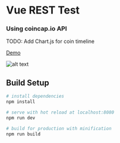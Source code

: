 # Vue REST Test
### Using coincap.io API

TODO: Add Chart.js for coin timeline

[Demo](http://michaelmichael.dk/vuerest/)

![alt text](https://i.imgur.com/bGkI5EH.png)

## Build Setup

``` bash
# install dependencies
npm install

# serve with hot reload at localhost:8080
npm run dev

# build for production with minification
npm run build
```


